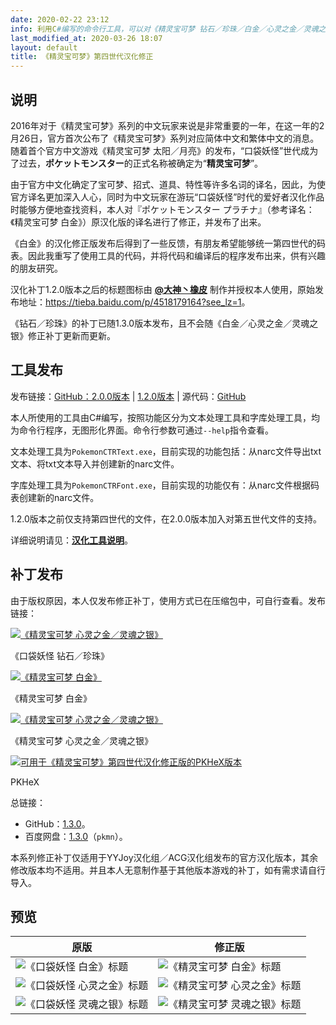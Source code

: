 ```yaml
---
date: 2020-02-22 23:12
info: 利用C#编写的命令行工具，可以对《精灵宝可梦 钻石／珍珠／白金／心灵之金／灵魂之银》的文本和字库进行修改。
last_modified_at: 2020-03-26 18:07
layout: default
title: 《精灵宝可梦》第四世代汉化修正
---
```

<div class="bilibiliBox" data-aid="96227144" data-cid="164268057" data-page="1"></div>

## 说明
2016年对于《精灵宝可梦》系列的中文玩家来说是非常重要的一年，在这一年的2月26日，官方首次公布了《精灵宝可梦》系列对应简体中文和繁体中文的消息。随着首个官方中文游戏《精灵宝可梦 太阳／月亮》的发布，“口袋妖怪”世代成为了过去，<strong lang="ja">ポケットモンスター</strong>的正式名称被确定为“**精灵宝可梦**”。

由于官方中文化确定了宝可梦、招式、道具、特性等许多名词的译名，因此，为使官方译名更加深入人心，同时为中文玩家在游玩“口袋妖怪”时代的爱好者汉化作品时能够方便地查找资料，本人对<span lang="ja">『ポケットモンスター プラチナ』</span>（参考译名：《精灵宝可梦 白金》）原汉化版的译名进行了修正，并发布了出来。

《白金》的汉化修正版发布后得到了一些反馈，有朋友希望能够统一第四世代的码表。因此我重写了使用工具的代码，并将代码和编译后的程序发布出来，供有兴趣的朋友研究。

汉化补丁1.2.0版本之后的标题图标由 **[@大神丶橡皮](https://tieba.baidu.com/home/main?un=%E5%A4%A7%E7%A5%9E%E4%B8%B6%E6%A9%A1%E7%9A%AE&ie=utf-8)** 制作并授权本人使用，原始发布地址：<https://tieba.baidu.com/p/4518179164?see_lz=1>。

《钻石／珍珠》的补丁已随1.3.0版本发布，且不会随《白金／心灵之金／灵魂之银》修正补丁更新而更新。

## 工具发布
发布链接：[GitHub：2.0.0版本](https://github.com/Xzonn/PokemonChineseTranslationRevise/releases/tag/2.0.0) &#124; [1.2.0版本](https://github.com/Xzonn/PokemonChineseTranslationRevise/releases/tag/1.2.0) &#124; 源代码：[GitHub](https://github.com/Xzonn/PokemonChineseTranslationRevise/)

本人所使用的工具由C#编写，按照功能区分为文本处理工具和字库处理工具，均为命令行程序，无图形化界面。命令行参数可通过`--help`指令查看。

文本处理工具为`PokemonCTRText.exe`，目前实现的功能包括：从narc文件导出txt文本、将txt文本导入并创建新的narc文件。

字库处理工具为`PokemonCTRFont.exe`，目前实现的功能仅有：从narc文件根据码表创建新的narc文件。

1.2.0版本之前仅支持第四世代的文件，在2.0.0版本加入对第五世代文件的支持。

详细说明请见：**[汉化工具说明](./Tools.html)**。

## 补丁发布
由于版权原因，本人仅发布修正补丁，使用方式已在压缩包中，可自行查看。发布链接：

<div class="row">
<div class="col-md-4 col-md-offset-1">
<a href="./DP.html" style="display: block"><img src="https://file.moetu.org/images/2020/04/22/9938f0f795848274294631bb0d8fa32394714bc5673a1b42.jpg" alt="《精灵宝可梦 心灵之金／灵魂之银》" data-size="588" data-disp="block" /></a>
<p class="text-center">《口袋妖怪 钻石／珍珠》</p>
</div>
<div class="col-md-4 col-md-offset-2">
<a href="./Pt.html" style="display: block"><img src="https://file.moetu.org/images/2020/02/23/efdd474ffac175997868fa704bdc063e1f4ad7cdd56b9c40.jpg" alt="《精灵宝可梦 白金》" data-size="588" data-disp="block" /></a>
<p class="text-center">《精灵宝可梦 白金》</p>
</div>
</div>
<div class="row">
<div class="col-md-4 col-md-offset-1">
<a href="./HGSS.html" style="display: block"><img src="https://file.moetu.org/images/2020/02/23/3e6f40d11d826cc1f4babd1c5b2147b08f8baaac761f7e65.jpg" alt="《精灵宝可梦 心灵之金／灵魂之银》" data-size="588" data-disp="block" /></a>
<p class="text-center">《精灵宝可梦 心灵之金／灵魂之银》</p>
</div>
<div class="col-md-4 col-md-offset-2">
<a href="./PKHeX.html" style="display: block"><img src="https://file.moetu.org/images/2020/02/28/a7b4b821e754b775055372bb0380bc0d801bf278aa99f058.png" alt="可用于《精灵宝可梦》第四世代汉化修正版的PKHeX版本" data-size="588" data-disp="block" /></a>
<p class="text-center">PKHeX</p>
</div>
</div>

总链接：

- GitHub：[1.3.0](https://github.com/Xzonn/PokemonChineseTranslationRevise/releases/tag/patches-1.3.0)。
- 百度网盘：[1.3.0](https://pan.baidu.com/s/1tLhRCJjMfZJuxZSvD4I1GQ)（`pkmn`）。

本系列修正补丁仅适用于YYJoy汉化组／ACG汉化组发布的官方汉化版本，其余修改版本均不适用。并且本人无意制作基于其他版本游戏的补丁，如有需求请自行导入。

## 预览
<table class="table">
<thead>
<tr><th>原版</th><th>修正版</th></tr>
</thead>
<tbody>
<tr><td><img src="https://file.moetu.org/images/2020/02/20/e23ee94c4705bb8188cde6ee2ba684f2370e44e045b982e4.png" alt="《口袋妖怪 白金》标题" data-disp="auto" /></td><td><img src="https://file.moetu.org/images/2020/03/24/808b046468c20f4b60a7361413efb8a91fe2d519e6c39d9b.png" alt="《精灵宝可梦 白金》标题" data-disp="auto" /></td></tr>
<tr><td><img src="https://file.moetu.org/images/2020/02/28/a8c17f7f507f7119d1f7caa8ab6458f5e446bc7ca62d2346.png" alt="《口袋妖怪 心灵之金》标题" data-disp="auto" /></td><td><img src="https://file.moetu.org/images/2020/03/24/5545beab7e329331555cfbfe24255b8e95fb55402337176d.png" alt="《精灵宝可梦 心灵之金》标题" data-disp="auto" /></td></tr>
<tr><td><img src="https://file.moetu.org/images/2020/02/28/94baba0691c671fb07233b6d7c4051a3d593e577132de3fe.png" alt="《口袋妖怪 灵魂之银》标题" data-disp="auto" /></td><td><img src="https://file.moetu.org/images/2020/03/24/3f954e319208266b71d62f2ea3cffa45be65c61b3e64c94f.png" alt="《精灵宝可梦 灵魂之银》标题" data-disp="auto" /></td></tr>
</tbody>
</table>